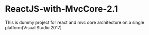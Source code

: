 # ReactJS-with-MvcCore-2.1
This is dummy project for react and mvc core architecture on a single platform(Visual Studio 2017)
